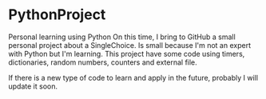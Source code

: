 # PythonProject
Personal learning using Python
On this time, I bring to GitHub a small personal project about a SingleChoice. Is small because I'm not an expert with Python but I'm learning.
This project have some code using timers, dictionaries, random numbers, counters and external file.

If there is a new type of code to learn and apply in the future, probably I will update it soon.

